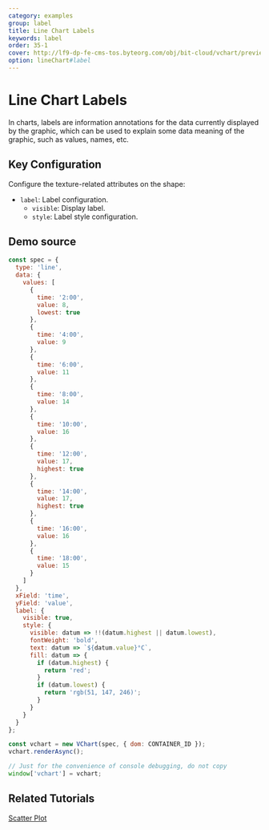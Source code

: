 ```yaml
---
category: examples
group: label
title: Line Chart Labels
keywords: label
order: 35-1
cover: http://lf9-dp-fe-cms-tos.byteorg.com/obj/bit-cloud/vchart/preview/label/line-label.png
option: lineChart#label
---
```


# Line Chart Labels

In charts, labels are information annotations for the data currently displayed by the graphic, which can be used to explain some data meaning of the graphic, such as values, names, etc.

## Key Configuration

Configure the texture-related attributes on the shape:

- `label`: Label configuration.
  - `visible`: Display label.
  - `style`: Label style configuration.

## Demo source

```javascript livedemo
const spec = {
  type: 'line',
  data: {
    values: [
      {
        time: '2:00',
        value: 8,
        lowest: true
      },
      {
        time: '4:00',
        value: 9
      },
      {
        time: '6:00',
        value: 11
      },
      {
        time: '8:00',
        value: 14
      },
      {
        time: '10:00',
        value: 16
      },
      {
        time: '12:00',
        value: 17,
        highest: true
      },
      {
        time: '14:00',
        value: 17,
        highest: true
      },
      {
        time: '16:00',
        value: 16
      },
      {
        time: '18:00',
        value: 15
      }
    ]
  },
  xField: 'time',
  yField: 'value',
  label: {
    visible: true,
    style: {
      visible: datum => !!(datum.highest || datum.lowest),
      fontWeight: 'bold',
      text: datum => `${datum.value}°C`,
      fill: datum => {
        if (datum.highest) {
          return 'red';
        }
        if (datum.lowest) {
          return 'rgb(51, 147, 246)';
        }
      }
    }
  }
};

const vchart = new VChart(spec, { dom: CONTAINER_ID });
vchart.renderAsync();

// Just for the convenience of console debugging, do not copy
window['vchart'] = vchart;
```

## Related Tutorials

[Scatter Plot](link)
